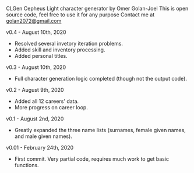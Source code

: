 CLGen
Cepheus Light character generator by Omer Golan-Joel
This is open source code, feel free to use it for any purpose
Contact me at golan2072@gmail.com

v0.4 - August 10th, 2020
- Resolved several invetory iteration problems.
- Added skill and inventory processing.
- Added personal titles.

v0.3 - August 10th, 2020
- Full character generation logic completed (though not the output code).

v0.2 - August 9th, 2020
- Added all 12 careers' data.
- More progress on career loop.

v0.1 - August 2nd, 2020
- Greatly expanded the three name lists (surnames, female given names, and male given names).

v0.01 - February 24th, 2020
- First commit. Very partial code, requires much work to get basic functions.
